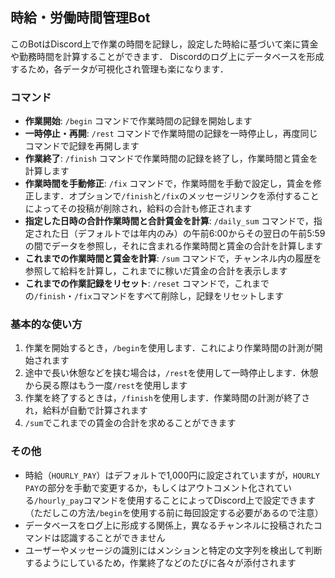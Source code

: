 ## 時給・労働時間管理Bot

このBotはDiscord上で作業の時間を記録し，設定した時給に基づいて楽に賃金や勤務時間を計算することができます．
Discordのログ上にデータベースを形成するため，各データが可視化され管理も楽になります．

### コマンド

- **作業開始**: `/begin` コマンドで作業時間の記録を開始します
- **一時停止・再開**: `/rest` コマンドで作業時間の記録を一時停止し，再度同じコマンドで記録を再開します
- **作業終了**: `/finish` コマンドで作業時間の記録を終了し，作業時間と賃金を計算します
- **作業時間を手動修正**: `/fix` コマンドで，作業時間を手動で設定し，賃金を修正します．オプションで`/finish`と`/fix`のメッセージリンクを添付することによってその投稿が削除され，給料の合計も修正されます
- **指定した日時の合計作業時間と合計賃金を計算**: `/daily_sum` コマンドで，指定された日（デフォルトでは年内のみ）の午前6:00からその翌日の午前5:59の間でデータを参照し，それに含まれる作業時間と賃金の合計を計算します
- **これまでの作業時間と賃金を計算**: `/sum` コマンドで，チャンネル内の履歴を参照して給料を計算し，これまでに稼いだ賃金の合計を表示します
- **これまでの作業記録をリセット**: `/reset` コマンドで，これまでの`/finish`・`/fix`コマンドをすべて削除し，記録をリセットします

### 基本的な使い方

1. 作業を開始するとき，`/begin`を使用します．これにより作業時間の計測が開始されます
2. 途中で長い休憩などを挟む場合は，`/rest`を使用して一時停止します．休憩から戻る際はもう一度`/rest`を使用します
3. 作業を終了するときは，`/finish`を使用します．作業時間の計測が終了され，給料が自動で計算されます
4. `/sum`でこれまでの賃金の合計を求めることができます

### その他
- 時給（`HOURLY_PAY`）はデフォルトで1,000円に設定されていますが，`HOURLY PAY`の部分を手動で変更するか，もしくはアウトコメント化されている`/hourly_pay`コマンドを使用することによってDiscord上で設定できます（ただしこの方法`/begin`を使用する前に毎回設定する必要があるので注意）
- データベースをログ上に形成する関係上，異なるチャンネルに投稿されたコマンドは認識することができません
- ユーザーやメッセージの識別にはメンションと特定の文字列を検出して判断するようにしているため，作業終了などのたびに各々が添付されます
